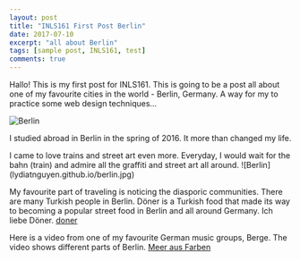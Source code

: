 ```yaml
---
layout: post
title: "INLS161 First Post Berlin"
date: 2017-07-10
excerpt: "all about Berlin"
tags: [sample post, INLS161, test]
comments: true
---
```


Hallo!
This is my first post for INLS161. 
This is going to be a post all about one of my favourite cities in the world - Berlin, Germany.
A way for my to practice some web design techniques...

![Berlin](http://static1.squarespace.com/static/5655cbf9e4b0e19716f2f024/56741a0c25981db6c79838c2/589342c3bf629adabaf15e63/1486131593694/berlin.jpg?format=1000w)

I studied abroad in Berlin in the spring of 2016.
It more than changed my life. 

I came to love trains and street art even more. Everyday, I would wait for the bahn (train) and admire all the graffiti and street art all around. 
![Berlin] (lydiatnguyen.github.io/berlin.jpg)

My favourite part of traveling is noticing the diasporic communities. There are many Turkish people in Berlin. 
Döner is a Turkish food that made its way to becoming a popular street food in Berlin and all around Germany.
Ich liebe Döner. 
[doner](lydiatnguyen.github.io/doner.jpg)

Here is a video from one of my favourite German music groups, Berge. The video shows different parts of Berlin.
[Meer aus Farben](https://youtu.be/RSvy8BsRMj4)





